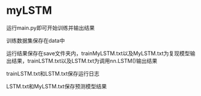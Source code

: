 # myLSTM
运行main.py即可开始训练并输出结果  
  
训练数据集保存在data中  
  
运行结果保存在save文件夹内，trainMyLSTM.txt以及MyLSTM.txt为复现模型输出结果，trainLSTM.txt以及LSTM.txt为调用nn.LSTM()输出结果  
  
trainLSTM.txt和LSTM.txt保存运行日志  
  
LSTM.txt和MyLSTM.txt保存预测模型结果  
